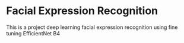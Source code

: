 # Facial Expression Recognition

This is a project deep learning facial expression recognition using fine tuning EfficientNet B4
